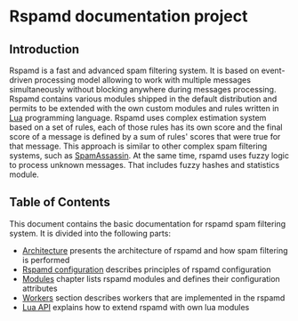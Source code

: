 # Rspamd documentation project

## Introduction
Rspamd is a fast and advanced spam filtering system. It is based on event-driven processing model
allowing to work with multiple messages simultaneously without blocking anywhere during messages
processing. Rspamd contains various modules shipped in the default distribution and permits to be
extended with the own custom modules and rules written in [Lua](http://lua.org) programming language.
Rspamd uses complex estimation system based on a set of rules, each of those rules has its own score and
the final score of a message is defined by a sum of rules' scores that were true for that message. This approach
is similar to other complex spam filtering systems, such as [SpamAssassin](http://spamassassin.apache.org).
At the same time, rspamd uses fuzzy logic to process unknown messages. That includes fuzzy hashes and 
statistics module.

## Table of Contents
This document contains the basic documentation for rspamd spam filtering system. It is divided into the following
parts:

- [Architecture](/architecture/) presents the architecture of rspamd and how spam filtering is performed
- [Rspamd configuration](/configuration/) describes principles of rspamd configuration
- [Modules](/modules/) chapter lists rspamd modules and defines their configuration attributes
- [Workers](/workers/) section describes workers that are implemented in the rspamd
- [Lua API](/lua/) explains how to extend rspamd with own lua modules